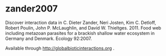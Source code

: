 # zander2007
Discover interaction data in C. Dieter Zander, Neri Josten, Kim C. Detloff, Robert Poulin, John P. McLaughlin, and David W. Thieltges. 2011. Food web including metazoan parasites for a brackish shallow water ecosystem in Germany and Denmark. Ecology 92:2007.

Available through http://globalbioticinteractions.org .
